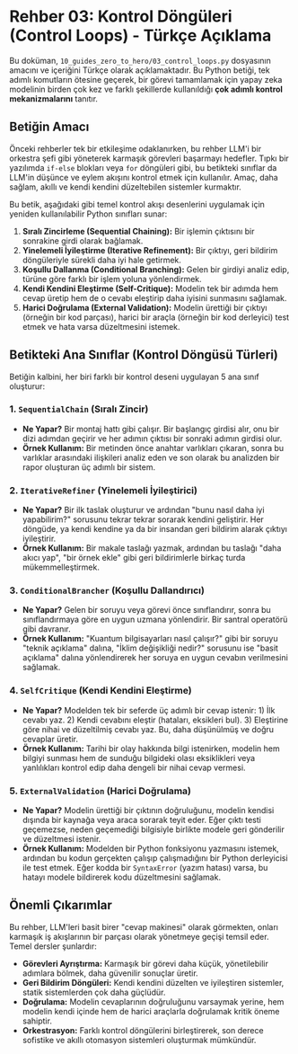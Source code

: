 # Rehber 03: Kontrol Döngüleri (Control Loops) - Türkçe Açıklama

Bu doküman, `10_guides_zero_to_hero/03_control_loops.py` dosyasının amacını ve içeriğini Türkçe olarak açıklamaktadır. Bu Python betiği, tek adımlı komutların ötesine geçerek, bir görevi tamamlamak için yapay zeka modelinin birden çok kez ve farklı şekillerde kullanıldığı **çok adımlı kontrol mekanizmalarını** tanıtır.

## Betiğin Amacı

Önceki rehberler tek bir etkileşime odaklanırken, bu rehber LLM'i bir orkestra şefi gibi yöneterek karmaşık görevleri başarmayı hedefler. Tıpkı bir yazılımda `if-else` blokları veya `for` döngüleri gibi, bu betikteki sınıflar da LLM'in düşünce ve eylem akışını kontrol etmek için kullanılır. Amaç, daha sağlam, akıllı ve kendi kendini düzeltebilen sistemler kurmaktır.

Bu betik, aşağıdaki gibi temel kontrol akışı desenlerini uygulamak için yeniden kullanılabilir Python sınıfları sunar:

1.  **Sıralı Zincirleme (Sequential Chaining):** Bir işlemin çıktısını bir sonrakine girdi olarak bağlamak.
2.  **Yinelemeli İyileştirme (Iterative Refinement):** Bir çıktıyı, geri bildirim döngüleriyle sürekli daha iyi hale getirmek.
3.  **Koşullu Dallanma (Conditional Branching):** Gelen bir girdiyi analiz edip, türüne göre farklı bir işlem yoluna yönlendirmek.
4.  **Kendi Kendini Eleştirme (Self-Critique):** Modelin tek bir adımda hem cevap üretip hem de o cevabı eleştirip daha iyisini sunmasını sağlamak.
5.  **Harici Doğrulama (External Validation):** Modelin ürettiği bir çıktıyı (örneğin bir kod parçası), harici bir araçla (örneğin bir kod derleyici) test etmek ve hata varsa düzeltmesini istemek.

## Betikteki Ana Sınıflar (Kontrol Döngüsü Türleri)

Betiğin kalbini, her biri farklı bir kontrol deseni uygulayan 5 ana sınıf oluşturur:

### 1. `SequentialChain` (Sıralı Zincir)
*   **Ne Yapar?** Bir montaj hattı gibi çalışır. Bir başlangıç girdisi alır, onu bir dizi adımdan geçirir ve her adımın çıktısı bir sonraki adımın girdisi olur.
*   **Örnek Kullanım:** Bir metinden önce anahtar varlıkları çıkaran, sonra bu varlıklar arasındaki ilişkileri analiz eden ve son olarak bu analizden bir rapor oluşturan üç adımlı bir sistem.

### 2. `IterativeRefiner` (Yinelemeli İyileştirici)
*   **Ne Yapar?** Bir ilk taslak oluşturur ve ardından "bunu nasıl daha iyi yapabilirim?" sorusunu tekrar tekrar sorarak kendini geliştirir. Her döngüde, ya kendi kendine ya da bir insandan geri bildirim alarak çıktıyı iyileştirir.
*   **Örnek Kullanım:** Bir makale taslağı yazmak, ardından bu taslağı "daha akıcı yap", "bir örnek ekle" gibi geri bildirimlerle birkaç turda mükemmelleştirmek.

### 3. `ConditionalBrancher` (Koşullu Dallandırıcı)
*   **Ne Yapar?** Gelen bir soruyu veya görevi önce sınıflandırır, sonra bu sınıflandırmaya göre en uygun uzmana yönlendirir. Bir santral operatörü gibi davranır.
*   **Örnek Kullanım:** "Kuantum bilgisayarları nasıl çalışır?" gibi bir soruyu "teknik açıklama" dalına, "İklim değişikliği nedir?" sorusunu ise "basit açıklama" dalına yönlendirerek her soruya en uygun cevabın verilmesini sağlamak.

### 4. `SelfCritique` (Kendi Kendini Eleştirme)
*   **Ne Yapar?** Modelden tek bir seferde üç adımlı bir cevap istenir: 1) İlk cevabı yaz. 2) Kendi cevabını eleştir (hataları, eksikleri bul). 3) Eleştirine göre nihai ve düzeltilmiş cevabı yaz. Bu, daha düşünülmüş ve doğru cevaplar üretir.
*   **Örnek Kullanım:** Tarihi bir olay hakkında bilgi istenirken, modelin hem bilgiyi sunması hem de sunduğu bilgideki olası eksiklikleri veya yanlılıkları kontrol edip daha dengeli bir nihai cevap vermesi.

### 5. `ExternalValidation` (Harici Doğrulama)
*   **Ne Yapar?** Modelin ürettiği bir çıktının doğruluğunu, modelin kendisi dışında bir kaynağa veya araca sorarak teyit eder. Eğer çıktı testi geçemezse, neden geçemediği bilgisiyle birlikte modele geri gönderilir ve düzeltmesi istenir.
*   **Örnek Kullanım:** Modelden bir Python fonksiyonu yazmasını istemek, ardından bu kodun gerçekten çalışıp çalışmadığını bir Python derleyicisi ile test etmek. Eğer kodda bir `SyntaxError` (yazım hatası) varsa, bu hatayı modele bildirerek kodu düzeltmesini sağlamak.

## Önemli Çıkarımlar

Bu rehber, LLM'leri basit birer "cevap makinesi" olarak görmekten, onları karmaşık iş akışlarının bir parçası olarak yönetmeye geçişi temsil eder. Temel dersler şunlardır:

*   **Görevleri Ayrıştırma:** Karmaşık bir görevi daha küçük, yönetilebilir adımlara bölmek, daha güvenilir sonuçlar üretir.
*   **Geri Bildirim Döngüleri:** Kendi kendini düzelten ve iyileştiren sistemler, statik sistemlerden çok daha güçlüdür.
*   **Doğrulama:** Modelin cevaplarının doğruluğunu varsaymak yerine, hem modelin kendi içinde hem de harici araçlarla doğrulamak kritik öneme sahiptir.
*   **Orkestrasyon:** Farklı kontrol döngülerini birleştirerek, son derece sofistike ve akıllı otomasyon sistemleri oluşturmak mümkündür.
